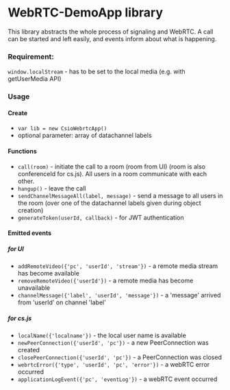# WebRTC-DemoApp library
This library abstracts the whole process of signaling and WebRTC.
A call can be started and left easily, and events inform about what is happening.

### Requirement:
  ```window.localStream``` - has to be set to the local media (e.g. with getUserMedia API)

### Usage
#### Create
  * ```var lib = new CsioWebrtcApp()```
  * optional parameter: array of datachannel labels
  
#### Functions
  * ```call(room)``` - initiate the call to a room (room from UI) (room is also conferenceId for cs.js).
                       All users in a room communicate with each other.
  * ```hangup()``` - leave the call
  * ```sendChannelMessageAll(label, message)``` - send a message to all users in the room
                       (over one of the datachannel labels given during object creation)
  * ```generateToken(userId, callback)``` - for JWT authentication

#### Emitted events
##### for UI
  * ```addRemoteVideo({'pc', 'userId', 'stream'})``` - a remote media stream has become available
  * ```removeRemoteVideo({'userId'})``` - a remote media has become unavailable
  * ```channelMessage({'label', 'userId', 'message'})``` - a 'message' arrived from 'userId' on channel 'label'
##### for cs.js
  * ```localName({'localname'})``` - the local user name is available
  * ```newPeerConnection({'userId', 'pc'})``` - a new PeerConnection was created
  * ```closePeerConnection({'userId', 'pc'})``` - a PeerConnection was closed
  * ```webrtcError({'type', 'userId', 'pc', 'error'})``` - a webRTC error occurred
  * ```applicationLogEvent({'pc', 'eventLog'})``` - a webRTC event occurred
